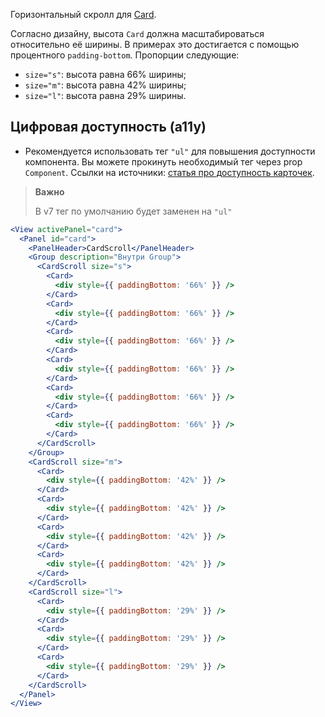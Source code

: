 Горизонтальный скролл для [Card](#!/Card).

Согласно дизайну, высота `Card` должна масштабироваться относительно её ширины. В примерах это достигается с помощью процентного `padding-bottom`. Пропорции следующие:

- `size="s"`: высота равна 66% ширины;
- `size="m"`: высота равна 42% ширины;
- `size="l"`: высота равна 29% ширины.


## Цифровая доступность (a11y)

- Рекомендуется использовать тег `"ul"` для повышения доступности компонента. Вы можете прокинуть необходимый тег через prop `Component`.
  Ссылки на источники: [статья про доступность карточек](https://inclusive-components.design/cards/).
> **Важно**
>
> В v7 тег по умолчанию будет заменен на `"ul"`

```jsx
<View activePanel="card">
  <Panel id="card">
    <PanelHeader>CardScroll</PanelHeader>
    <Group description="Внутри Group">
      <CardScroll size="s">
        <Card>
          <div style={{ paddingBottom: '66%' }} />
        </Card>
        <Card>
          <div style={{ paddingBottom: '66%' }} />
        </Card>
        <Card>
          <div style={{ paddingBottom: '66%' }} />
        </Card>
        <Card>
          <div style={{ paddingBottom: '66%' }} />
        </Card>
        <Card>
          <div style={{ paddingBottom: '66%' }} />
        </Card>
        <Card>
          <div style={{ paddingBottom: '66%' }} />
        </Card>
      </CardScroll>
    </Group>
    <CardScroll size="m">
      <Card>
        <div style={{ paddingBottom: '42%' }} />
      </Card>
      <Card>
        <div style={{ paddingBottom: '42%' }} />
      </Card>
      <Card>
        <div style={{ paddingBottom: '42%' }} />
      </Card>
      <Card>
        <div style={{ paddingBottom: '42%' }} />
      </Card>
    </CardScroll>
    <CardScroll size="l">
      <Card>
        <div style={{ paddingBottom: '29%' }} />
      </Card>
      <Card>
        <div style={{ paddingBottom: '29%' }} />
      </Card>
      <Card>
        <div style={{ paddingBottom: '29%' }} />
      </Card>
    </CardScroll>
  </Panel>
</View>
```
